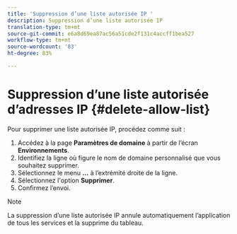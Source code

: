 ```yaml
---
title: 'Suppression d’une liste autorisée IP '
description: Suppression d’une liste autorisée IP
translation-type: tm+mt
source-git-commit: e6a8d69ea87ac56a51cde2f131c4accff1bea527
workflow-type: tm+mt
source-wordcount: '83'
ht-degree: 83%

---
```



# Suppression d’une liste autorisée d’adresses IP {#delete-allow-list}

Pour supprimer une liste autorisée IP, procédez comme suit :

1. Accédez à la page **Paramètres de domaine** à partir de l’écran **Environnements**.
1. Identifiez la ligne où figure le nom de domaine personnalisé que vous souhaitez supprimer.
1. Sélectionnez le menu **...** à l’extrémité droite de la ligne.
1. Sélectionnez l&#39;option **Supprimer**.
1. Confirmez l’envoi.

>[!NOTE]
>La suppression d’une liste autorisée IP annule automatiquement l’application de tous les services et la supprime du tableau.

